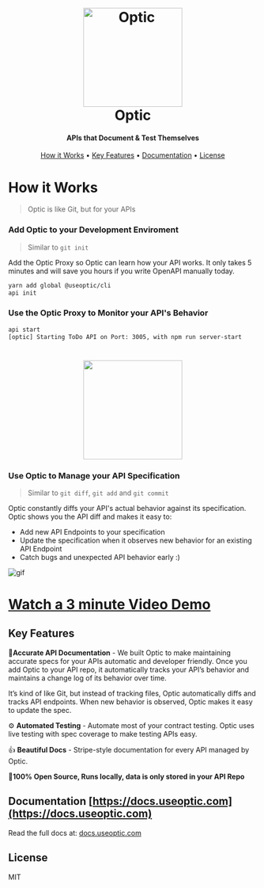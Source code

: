 
<h1 align="center">
  <br>
  <a href="https://useoptic.com"><img src="https://raw.githubusercontent.com/opticdev/optic/master/optic-png.png" alt="Optic" width="200"></a>
  <br>
  Optic
  <br>
</h1>

<h4 align="center">APIs that Document & Test Themselves</h4>

<p align="center">

</p>

<p align="center">
    <a href="#how-it-works">How it Works</a> •
  <a href="#key-features">Key Features</a> •
  <a href="#documentation">Documentation</a> •
  <a href="#license">License</a>
</p>


# How it Works

> Optic is like Git, but for your APIs

### Add Optic to your Development Enviroment 

> Similar to `git init`

Add the Optic Proxy so Optic can learn how your API works. It only takes 5 minutes and will save you hours if you write OpenAPI manually today.
```bash
yarn add global @useoptic/cli
api init
```

### Use the Optic Proxy to Monitor your API's Behavior 

```bash
api start
[optic] Starting ToDo API on Port: 3005, with npm run server-start
```
<h1 align="center">
<img src="https://raw.githubusercontent.com/opticdev/optic/develop/webapp/public/watch.png" width="200">
</h1>

### Use Optic to Manage your API Specification 

> Similar to `git diff`, `git add` and `git commit`

Optic constantly diffs your API's actual behavior against its specification. Optic shows you the API diff and makes it easy to:
- Add new API Endpoints to your specification 
- Update the specification when it observes new behavior for an existing API Endpoint 
- Catch bugs and unexpected API behavior early :) 

![gif](https://raw.githubusercontent.com/opticdev/optic/master/webapp/public/optic.gif)

# <a href="https://www.youtube.com/watch?v=y1XSUXbH3kQ" target="_blank">Watch a 3 minute Video Demo</a>

## Key Features
📝**Accurate API Documentation** - We built Optic to make maintaining accurate specs for your APIs automatic and developer friendly. Once you add Optic to your API repo, it automatically tracks your API’s behavior and maintains a change log of its behavior over time.

It’s kind of like Git, but instead of tracking files, Optic automatically diffs and tracks API endpoints. When new behavior is observed, Optic makes it easy to update the spec.

⚙️ **Automated Testing** - Automate most of your contract testing. Optic uses live testing with spec coverage to make testing APIs easy.

👍 **Beautiful Docs** - Stripe-style documentation for every API managed by Optic.

👋**100% Open Source, Runs locally, data is only stored in your API Repo**


## Documentation [https://docs.useoptic.com](https://docs.useoptic.com)
Read the full docs at: [docs.useoptic.com](https://docs.useoptic.com)

## License 
MIT
